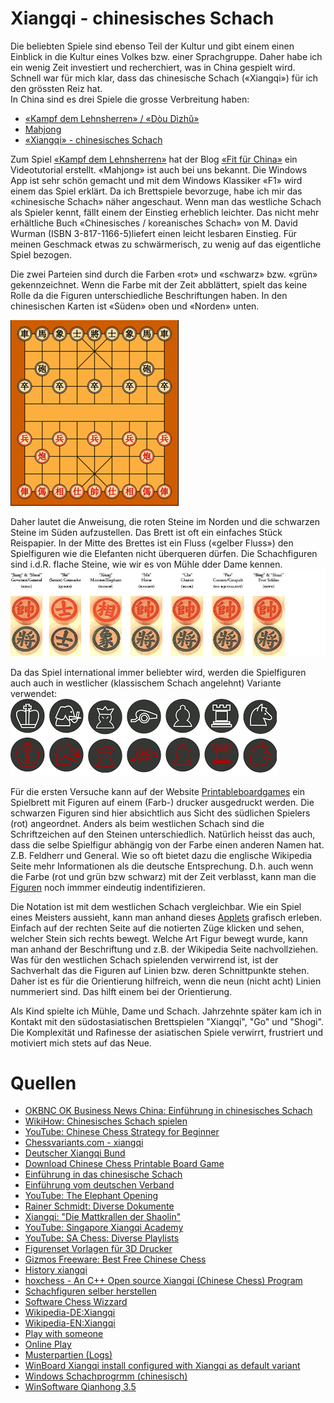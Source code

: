 # Xiangqi - chinesisches Schach

Die beliebten Spiele sind ebenso Teil der Kultur und gibt einem einen Einblick in die Kultur eines Volkes bzw. einer Sprachgruppe. Daher habe ich ein wenig Zeit investiert und recherchiert, was in China gespielt wird. Schnell war für mich klar, dass das chinesische Schach («Xiangqi») für ich den grössten Reiz hat.  
In China sind es drei Spiele die grosse Verbreitung haben:
*	[«Kampf dem Lehnsherren» / «Dòu Dìzhǔ»](https://de.wikipedia.org/wiki/Dou_di_zhu)
*	[Mahjong](https://djini.de/mahjong/)
*	[«Xiangqi» - chinesisches Schach](http://www.proxima-centauri.de/xiangqi/xiangqi.pdf)  

Zum Spiel [«Kampf dem Lehnsherren»](https://de.wikipedia.org/wiki/Dou_di_zhu) hat der Blog [«Fit für China»](https://www.youtube.com/watch?v=Q5yOVfST1cg) ein Videotutorial erstellt. «Mahjong» ist auch bei uns bekannt. Die Windows App ist sehr schön gemacht und mit dem Windows Klassiker «F1» wird einem das Spiel erklärt. Da ich Brettspiele bevorzuge, habe ich mir das «chinesische Schach» näher angeschaut. Wenn man das westliche Schach als Spieler kennt, fällt einem der Einstieg erheblich leichter. Das nicht mehr erhältliche Buch «Chinesisches / koreanisches Schach» von M. David Wurman (ISBN 3-817-1166-5)liefert einen leicht lesbaren Einstieg. Für meinen Geschmack etwas zu schwärmerisch, zu wenig auf das eigentliche Spiel bezogen.  

Die zwei Parteien sind durch die Farben «rot» und «schwarz» bzw. «grün» gekennzeichnet. Wenn die Farbe mit der Zeit abblättert, spielt das keine Rolle da die Figuren unterschiedliche Beschriftungen haben. In den chinesischen Karten ist «Süden» oben und «Norden» unten. 

![Brett](../images/spiele_in_china/brett.png)

Daher lautet die Anweisung, die roten Steine im Norden und die schwarzen Steine im Süden aufzustellen. Das Brett ist oft ein einfaches Stück Reispapier. In der Mitte des Brettes ist ein Fluss («gelber Fluss») den Spielfiguren wie die Elefanten nicht überqueren dürfen. Die Schachfiguren sind i.d.R. flache Steine, wie wir es von Mühle dder Dame kennen. 
![Steine](../images/spiele_in_china/steine.png)

Da das Spiel international immer beliebter wird, werden die Spielfiguren auch auch in westlicher (klassischem Schach angelehnt) Variante verwendet:  
![Steine](../images/spiele_in_china/steine1.png)

Für die ersten Versuche kann auf der Website [Printableboardgames](www.printableboardgames.net) ein Spielbrett mit Figuren auf einem (Farb-) drucker ausgedruckt werden. Die schwarzen Figuren sind hier absichtlich aus Sicht des südlichen Spielers (rot) angeordnet. Anders als beim westlichen Schach sind die Schriftzeichen auf den Steinen unterschiedlich. Natürlich heisst das auch, dass die selbe Spielfigur abhängig von der Farbe einen anderen Namen hat. Z.B. Feldherr und General. Wie so oft bietet dazu die englische Wikipedia Seite mehr Informationen als die deutsche Entsprechung. D.h. auch wenn die Farbe (rot und grün bzw schwarz) mit der Zeit verblasst, kann man die [Figuren](https://de.wikipedia.org/wiki/Xiangqi#Zugregel) noch immmer eindeutig indentifizieren.  

Die Notation ist mit dem westlichen Schach vergleichbar. Wie ein Spiel eines Meisters aussieht, kann man anhand dieses [Applets](http://www.01xq.com/e_game_view.asp?id=002023DFA3C216) grafisch erleben. Einfach auf der rechten Seite auf die notierten Züge klicken und sehen, welcher Stein sich rechts bewegt. Welche Art Figur bewegt wurde, kann man anhand der Beschriftung und z.B. der Wikipedia Seite nachvollziehen. Was für den westlichen Schach spielenden verwirrend ist, ist der Sachverhalt das die Figuren auf Linien bzw. deren Schnittpunkte stehen. Daher ist es für die Orientierung hilfreich, wenn die neun (nicht acht) Linien nummeriert sind. Das hilft einem bei der Orientierung. 

Als Kind spielte ich Mühle, Dame und Schach. Jahrzehnte später kam ich in Kontakt mit den südostasiatischen Brettspielen "Xiangqi", "Go" und "Shogi". Die Komplexität und Rafinesse der asiatischen Spiele verwirrt, frustriert und motiviert mich stets auf das Neue.  

# Quellen

*   [OKBNC OK Business News China: Einführung in chinesisches Schach](https://www.youtube.com/playlist?list=PL5B6A113672C44287)
*   [WikiHow: Chinesisches Schach spielen](https://de.wikihow.com/Chinesisches-Schach-spielen)
*   [YouTube: Chinese Chess Strategy for Beginner](https://www.youtube.com/watch?v=koRrZ1jXxug)
*   [Chessvariants.com - xiangqi](http://www.chessvariants.com/xiangqi.html)
*	[Deutscher Xiangqi Bund](http://www.chinaschach.de/)
*	[Download Chinese Chess Printable Board Game](http://www.printableboardgames.net/click2.php)
*	[Einführung in das chinesische Schach](http://www.stosszahn-franken.de/xq-kurs/index.html)
*	[Einführung vom deutschen Verband](http://www.chinaschach.de/dxbintro.html)
*   [YouTube: The Elephant Opening](https://www.youtube.com/watch?v=JTiIKn4Cbq4&list=PLB5uEvgfa_-FUKfpBvn5y-iGnZEH_mQPH)
*   [Rainer Schmidt: Diverse Dokumente](http://www.chinaschach.de/akxqg/)
*   [Xiangqi: "Die Mattkrallen der Shaolin"](https://de.chessbase.com/post/xiangqi-die-mattkrallen-der-shaolin-)
*   [YouTube: Singapore Xiangqi Academy](https://www.youtube.com/channel/UCRyUYJi1GeYXxgqc0ZuZd7Q/videos)
*   [YouTube: SA Chess: Diverse Playlists](https://www.youtube.com/user/chengdishen/playlists)
*	[Figurenset Vorlagen für 3D Drucker](http://www.yeggi.com/q/xiangqi/?s=tt)
*	[Gizmos Freeware: Best Free Chinese Chess](http://www.techsupportalert.com/content/best-free-computer-chinese-chess.htm#Qianhong)
*	[History xiangqi](http://ocastudios.com/classics/xiangqi/)
*	[hoxchess - An C++ Open source Xiangqi (Chinese Chess) Program](https://code.google.com/p/hoxchess/)
*	[Schachfiguren selber herstellen](http://www.instructables.com/id/Lets-learn-to-learn-how-to-make-Chinese-Chess-Set/)
*	[Software Chess Wizzard](http://www.chess-wizard.com/)
*	[Wikipedia-DE:Xiangqi](https://de.wikipedia.org/wiki/Xiangqi)
*	[Wikipedia-EN:Xiangqi](https://en.wikipedia.org/wiki/Xiangqi)
*   [Play with someone](https://www.chessvariants.com/play/pbm/play.php?game=Chinese+Chess&settings=GB-set)
*   [Online Play](https://www.playok.com/en/xiangqi/)
*   [Musterpartien (Logs)](http://www.01xq.com)
*	[WinBoard Xiangqi install configured with Xiangqi as default variant](http://hgm.nubati.net/WinBoard-XQ.exe)
*	[Windows Schachprogrmm (chinesisch)](http://sourceforge.net/projects/xqwizard/files/3.%20Qianhong%20Xiangqi/3-1.%20Qianhong%20Xiangqi%203.5.0%20(English%20and%20Chinese)/)
*	[WinSoftware Qianhong 3.5](http://qianhong.software.informer.com/3.5/)



